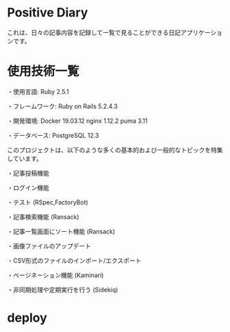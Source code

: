 # Positive Diary

これは、日々の記事内容を記録して一覧で見ることができる日記アプリケーションです。

# 使用技術一覧
・使用言語: Ruby 2.5.1

・フレームワーク: Ruby on Rails 5.2.4.3

・開発環境: Docker 19.03.12   nginx 1.12.2    puma 3.11

・データベース: PostgreSQL 12.3





このプロジェクトは、以下のような多くの基本的および一般的なトピックを特集しています。

・記事投稿機能

・ログイン機能

・テスト (RSpec,FactoryBot)

・記事検索機能 (Ransack)

・記事一覧画面にソート機能 (Ransack)

・画像ファイルのアップデート 

・CSV形式のファイルのインポート/エクスポート

・ページネーション機能 (Kaminari)

・非同期処理や定期実行を行う (Sidekiq)
# deploy

